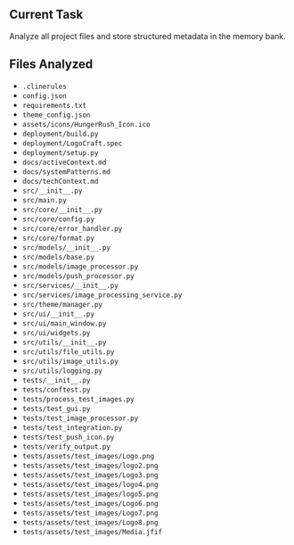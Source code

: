 ## Current Task

Analyze all project files and store structured metadata in the memory bank.

## Files Analyzed

*   `.clinerules`
*   `config.json`
*   `requirements.txt`
*   `theme_config.json`
*   `assets/icons/HungerRush_Icon.ico`
*   `deployment/build.py`
*   `deployment/LogoCraft.spec`
*   `deployment/setup.py`
*   `docs/activeContext.md`
*   `docs/systemPatterns.md`
*   `docs/techContext.md`
*   `src/__init__.py`
*   `src/main.py`
*   `src/core/__init__.py`
*   `src/core/config.py`
*   `src/core/error_handler.py`
*   `src/core/format.py`
*   `src/models/__init__.py`
*   `src/models/base.py`
*   `src/models/image_processor.py`
*   `src/models/push_processor.py`
*   `src/services/__init__.py`
*   `src/services/image_processing_service.py`
*   `src/theme/manager.py`
*   `src/ui/__init__.py`
*   `src/ui/main_window.py`
*   `src/ui/widgets.py`
*   `src/utils/__init__.py`
*   `src/utils/file_utils.py`
*   `src/utils/image_utils.py`
*   `src/utils/logging.py`
*   `tests/__init__.py`
*   `tests/conftest.py`
*   `tests/process_test_images.py`
*   `tests/test_gui.py`
*   `tests/test_image_processor.py`
*   `tests/test_integration.py`
*   `tests/test_push_icon.py`
*   `tests/verify_output.py`
*   `tests/assets/test_images/Logo.png`
*   `tests/assets/test_images/logo2.png`
*   `tests/assets/test_images/Logo3.png`
*   `tests/assets/test_images/logo4.png`
*   `tests/assets/test_images/logo5.png`
*   `tests/assets/test_images/Logo6.png`
*   `tests/assets/test_images/Logo7.png`
*   `tests/assets/test_images/Logo8.png`
*   `tests/assets/test_images/Media.jfif`
